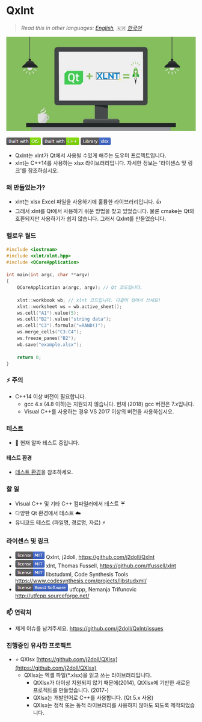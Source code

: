 # Qxlnt

> *Read this in other languages: [English](README.md), :kr: [한국어](README.ko.md)*

![](markdown-data/Concept-QXlnt.jpg)

![](markdown-data/qxlnt-badge1.png)

- Qxlnt는 xlnt가 Qt에서 사용될 수있게 해주는 도우미 프로젝트입니다.
- xlnt는 C++14를 사용하는 xlsx 라이브러리입니다. 자세한 정보는 '라이센스 및 링크'를 참조하십시오.

### 왜 만들었는가?
- xlnt는 xlsx Excel 파일을 사용하기에 훌륭한 라이브러리입니다. :+1:
- 그래서 xlnt를 Qt에서 사용하기 쉬운 방법을 찾고 있었습니다. 물론 cmake는 Qt와 호환되지만 사용하기가 쉽지 않습니다. 그래서 Qxlnt를 만들었습니다.

### 헬로우 월드
```cpp
#include <iostream>
#include <xlnt/xlnt.hpp>
#include <QCoreApplication>

int main(int argc, char **argv)
{     
    QCoreApplication a(argc, argv); // Qt 코드입니다.

    xlnt::workbook wb; // xlnt 코드입니다. 다같이 섞어서 쓰세요!
    xlnt::worksheet ws = wb.active_sheet();
    ws.cell("A1").value(5);
    ws.cell("B2").value("string data");
    ws.cell("C3").formula("=RAND()");
    ws.merge_cells("C3:C4");
    ws.freeze_panes("B2");
    wb.save("example.xlsx");

    return 0;
}
```

### :zap: 주의
- C++14 이상 버전이 필요합니다.
	- gcc 4.x (4.8 이하)는 지원되지 않습니다. 현재 (2018) gcc 버전은 7.x입니다.
	- Visual C++를 사용하는 경우 VS 2017 이상의 버전을 사용하십시오.

### 테스트
- :construction: 현재 알파 테스트 중입니다.

#### 테스트 환경
- [테스트 환경](BuildEnv.ko.md)을 참조하세요.

### 할 일
- Visual C++ 및 기타 C++ 컴파일러에서 테스트 :umbrella:
- 다양한 Qt 환경에서 테스트 :cloud:
- 유니코드 테스트 (파일명, 경로명, 자료) :zap:

### 라이센스 및 링크
- ![](markdown-data/mit-license.png) Qxlnt, j2doll, https://github.com/j2doll/Qxlnt
- ![](markdown-data/mit-license.png) xlnt, Thomas Fussell, https://github.com/tfussell/xlnt
- ![](markdown-data/mit-license.png) libstudxml, Code Synthesis Tools https://www.codesynthesis.com/projects/libstudxml/
- ![](markdown-data/boost-license.png) utfcpp, Nemanja Trifunovic http://utfcpp.sourceforge.net/

### :mailbox: 연락처
- 제게 이슈를 남겨주세요. https://github.com/j2doll/Qxlnt/issues

### 진행중인 유사한 프로젝트
- :star: QXlsx [https://github.com/j2doll/QXlsx](https://github.com/j2doll/QXlsx)
	- QXlsx는 엑셀 파일(*.xlsx)을 읽고 쓰는 라이브러리입니다.
		- QtXlsx가 더이상 지원되지 않기 때문에(2014), QtXlsx에 기반한 새로운 프로젝트를 만들었습니다. (2017-)
		- QXlsx는 개발언어로 C++를 사용합니다. (Qt 5.x 사용)
		- QXlsx는 정적 또는 동적 라이브러리를 사용하지 않아도 되도록 제작되었습니다.
